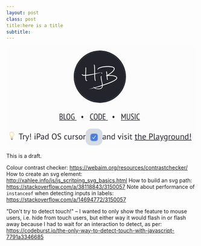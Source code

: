 ```yaml
---
layout: post
class: post
title:here is a title
subtitle:
---
```


![wefwef](/images/ipad-cursor-preview.jpg)

This is a draft.

Colour contrast checker: https://webaim.org/resources/contrastchecker/
How to create an svg element: http://xahlee.info/js/js_scritping_svg_basics.html
How to build an svg path: https://stackoverflow.com/a/38118843/3150057
Note about performance of `instanceof` when detecting inputs in labels: https://stackoverflow.com/a/14694772/3150057

"Don't try to detect touch!" – I wanted to only show the feature to mouse users, i.e. hide from touch users, but either way it would flash in or flash away because I had to wait for an interaction to detect, as per: https://codeburst.io/the-only-way-to-detect-touch-with-javascript-7791a3346685
